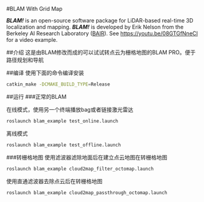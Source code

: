 #BLAM With Grid Map

***BLAM!*** is an open-source software package for LiDAR-based real-time 3D localization and mapping. ***BLAM!*** is developed by Erik Nelson from the Berkeley AI Research Laboratory ([BAIR](http://bair.berkeley.edu)). See https://youtu.be/08GTGfNneCI for a video example.


##介绍
这是由BLAM修改而成的可以试试转点云为栅格地图的BLAM PRO。便于路径规划和导航

##编译
使用下面的命令编译安装
```bash
catkin_make -DCMAKE_BUILD_TYPE=Release
```

##运行
###正常的BLAM

在线模式，使用另一个终端播放bag或者链接激光雷达
```bash
roslaunch blam_example test_online.launch
```

离线模式
```bash
roslaunch blam_example test_offline.launch
```


###转栅格地图
使用滤波器滤除地面后在建立点云地图在转栅格地图
```bash
roslaunch blam_example cloud2map_filter_octomap.launch
```

使用直通滤波器去除点云后在转栅格地图
```bash
roslaunch blam_example cloud2map_passthrough_octomap.launch
```



